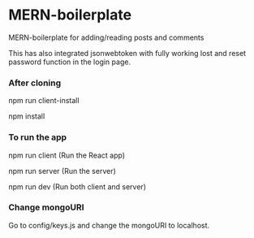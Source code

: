 # MERN-boilerplate
MERN-boilerplate for adding/reading posts and comments

This has also integrated jsonwebtoken with fully working lost and reset password function in the login page.

### After cloning
npm run client-install

npm install

### To run the app

npm run client (Run the React app)

npm run server (Run the server)

npm run dev (Run both client and server)

### Change mongoURI
Go to config/keys.js and change the mongoURI to localhost.
